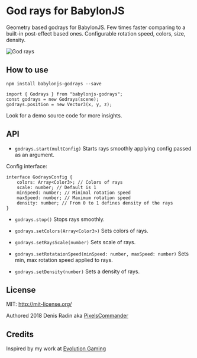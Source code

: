 # God rays for BabylonJS

Geometry based godrays for BabylonJS. Few times faster comparing to a built-in post-effect based ones. Configurable rotation speed, colors, size, density.

![God rays](https://media.giphy.com/media/d7na8bnglKVf54foMw/giphy.gif)

## How to use

`npm install babylonjs-godrays --save`

```
import { Godrays } from "babylonjs-godrays";
const godrays = new Godrays(scene);
godrays.position = new Vector3(x, y, z);
```

Look for a demo source code for more insights.

## API

* `godrays.start(multConfig)` Starts rays smoothly applying config passed as an argument.

Config interface:

```
interface GodraysConfig {
    colors: Array<Color3>; // Colors of rays
    scale: number; // Default is 1
    minSpeed: number; // Minimal rotation speed
    maxSpeed: number; // Maximum rotation speed
    density: number; // From 0 to 1 defines density of the rays
}
```

* `godrays.stop()` Stops rays smoothly.

* `godrays.setColors(Array<Color3>)` Sets colors of rays.

* `godrays.setRaysScale(number)` Sets scale of rays.

* `godrays.setRotataionSpeed(minSpeed: number, maxSpeed: number)` Sets min, max rotation speed applied to rays.

* `godrays.setDensity(number)` Sets a density of rays. 


## License

MIT: http://mit-license.org/

Authored 2018 Denis Radin aka [PixelsCommander](http://pixelscommander.com)


## Credits

Inspired by my work at [Evolution Gaming](https://www.evolutiongamingcareers.com/search-jobs/?department=Engineering&country=)
